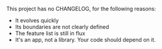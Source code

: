 This project has no CHANGELOG, for the following reasons:

- It evolves quickly
- Its boundaries are not clearly defined
- The feature list is still in flux
- It's an app, not a library. Your code should depend on it.
